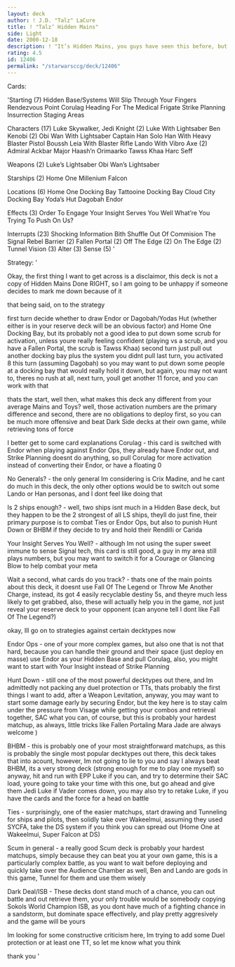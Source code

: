 ```yaml
---
layout: deck
author: ! J.D. "Talz" LaCure
title: ! "Talz’ Hidden Mains"
side: Light
date: 2000-12-18
description: ! "It’s Hidden Mains, you guys have seen this before, but I’m looking for some actual advice on this one."
rating: 4.5
id: 12406
permalink: "/starwarsccg/deck/12406"
---
```

Cards: 

'Starting (7)
Hidden Base/Systems Will Slip Through Your Fingers
Rendezvous Point
Corulag
Heading For The Medical Frigate
Strike Planning
Insurrection
Staging Areas

Characters (17)
Luke Skywalker, Jedi Knight (2)
Luke With Lightsaber
Ben Kenobi (2)
Obi Wan With Lightsaber
Captain Han Solo
Han With Heavy Blaster Pistol
Boussh
Leia With Blaster Rifle
Lando With Vibro Axe (2)
Admiral Ackbar
Major Haash’n
Orimaarko
Tawss Khaa
Harc Seff

Weapons (2)
Luke’s Lightsaber
Obi Wan’s Lightsaber

Starships (2)
Home One
Millenium Falcon

Locations (6)
Home One Docking Bay
Tattooine Docking Bay
Cloud City Docking Bay
Yoda’s Hut
Dagobah
Endor

Effects (3)
Order To Engage
Your Insight Serves You Well
What’re You Trying To Push On Us?

Interrupts (23)
Shocking Information
Bith Shuffle
Out Of Commision
The Signal
Rebel Barrier (2)
Fallen Portal (2)
Off The Edge (2)
On The Edge (2)
Tunnel Vision (3)
Alter (3)
Sense (5) '

Strategy: '

Okay, the first thing I want to get across is a disclaimor, this deck is not a copy of Hidden Mains Done RIGHT, so I am going to be unhappy if someone decides to mark me down because of it

that being said, on to the strategy

first turn decide whether to draw Endor or Dagobah/Yodas Hut (whether either is in your reserve deck will be an obvious factor) and Home One Docking Bay, but its probably not a good idea to put down some scrub for activation, unless youre really feeling confident (playing vs a scrub, and you have a Fallen Portal, the scrub is Tawss Khaa)
second turn just pull out another docking bay plus the system you didnt pull last turn, you activated 8 this turn (assuming Dagobah) so you may want to put down some people at a docking bay that would really hold it down, but again, you may not want to, theres no rush at all, next turn, youll get another 11 force, and you can work with that

thats the start, well then, what makes this deck any different from your average Mains and Toys? well, those activation numbers are the primary difference and second, there are no obligations to deploy first, so you can be much more offensive and beat Dark Side decks at their own game, while retrieving tons of force

I better get to some card explanations
Corulag - this card is switched with Endor when playing against Endor Ops, they already have Endor out, and Strike Planning doesnt do anything, so pull Corulag for more activation instead of converting their Endor, or have a floating 0

No Generals? - the only general Im considering is Crix Madine, and he cant do much in this deck, the only other options would be to switch out some Lando or Han personas, and I dont feel like doing that

Is 2 ships enough? - well, two ships isnt much in a Hidden Base deck, but they happen to be the 2 strongest of all LS ships, theyll do just fine, their primary purpose is to combat Ties or Endor Ops, but also to punish Hunt Down or BHBM if they decide to try and hold their Rendilli or Carida

Your Insight Serves You Well? - although Im not using the super sweet immune to sense Signal tech, this card is still good, a guy in my area still plays numbers, but you may want to switch it for a Courage or Glancing Blow to help combat your meta

Wait a second, what cards do you track? - thats one of the main points about this deck, it doesnt use Fall Of The Legend or Throw Me Another Charge, instead, its got 4 easily recyclable destiny 5s, and theyre much less likely to get grabbed, also, these will actually help you in the game, not just reveal your reserve deck to your opponent (can anyone tell I dont like Fall Of The Legend?)

okay, Ill go on to strategies against certain decktypes now

Endor Ops - one of your more complex games, but also one that is not that hard, because you can handle their ground and their space (just deploy en masse) use Endor as your Hidden Base and pull Corulag, also, you might want to start with Your Insight instead of Strike Planning

Hunt Down - still one of the most powerful decktypes out there, and Im admittedly not packing any duel protection or TTs, thats probably the first things I want to add, after a Weapon Levitation, anyway, you may want to start some damage early by securing Endor, but the key here is to stay calm under the pressure from Visage while getting your combos and retrieval together, SAC what you can, of course, but this is probably your hardest matchup, as always, little tricks like Fallen Portaling Mara Jade are always welcome )

BHBM - this is probably one of your most straightforward matchups, as this is probably the single most popular decktypes out there, this deck takes that into acount, however, Im not going to lie to you and say I always beat BHBM, its a very strong deck (strong enough for me to play one myself) so anyway, hit and run with EPP Luke if you can, and try to determine their SAC load, youre going to take your time with this one, but go ahead and give them Jedi Luke if Vader comes down, you may also try to retake Luke, if you have the cards and the force for a head on battle

Ties - surprisingly, one of the easier matchups, start drawing and Tunneling for ships and pilots, then solidly take over Wakeelmui, assuming they used SYCFA, take the DS system if you think you can spread out (Home One at Wakeelmui, Super Falcon at DS)

Scum in general - a really good Scum deck is probably your hardest matchups, simply because they can beat you at your own game, this is a particularly complex battle, as you want to wait before deploying and quickly take over the Audience Chamber as well, Ben and Lando are gods in this game, Tunnel for them and use them wisely

Dark Deal/ISB - These decks dont stand much of a chance, you can out battle and out retrieve them, your only trouble would be somebody copying Sokols World Champion ISB, as you dont have much of a fighting chance in a sandstorm, but dominate space effectively, and play pretty aggresively and the game will be yours

Im looking for some constructive criticism here, Im trying to add some Duel protection or at least one TT, so let me know what you think

thank you  '
